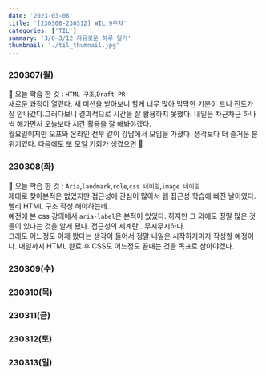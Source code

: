 ```yaml
---
date: '2023-03-06'
title: '[230306-230312] WIL 9주차'
categories: ['TIL']
summary: '3/6~3/12 자유로운 하루 일기'
thumbnail: './til_thumnail.jpg'
---
```


<!-- ## 이번 주 결산 -->

### 230307(월)

🌟 오늘 학습 한 것 : `HTML 구조`,`Draft PR`<br/>
새로운 과정이 열렸다. 새 미션을 받아보니 할게 너무 많아 막막한 기분이 드니 진도가 잘 안나갔다.그러다보니 결과적으로 시간을 잘 활용하지 못했다. 내일은 차근차근 하나씩 해가면서 오늘보다 시간 활용을 잘 해봐야겠다.<br/>
월요일이지만 오프와 온라인 전부 같이 강남에서 모임을 가졌다. 생각보다 더 즐거운 분위기였다. 다음에도 또 모일 기회가 생겼으면 👼

### 230308(화)

🌟 오늘 학습 한 것 : `Aria`,`landmark`,`role`,`css 네이밍`,`image 네이밍`<br/>
제대로 찾아본적은 없었지만 접근성에 관심이 많아서 웹 접근성 학습에 빠진 날이였다. 빨리 HTML 구조 작성 해야하는데.. <br/>
예전에 본 css 강의에서 `aria-label`은 본적이 있었다. 하지만 그 외에도 정말 많은 것들이 있다는 것을 알게 됐다. 접근성의 세계란.. 무시무시하다.<br/>
그래도 어느정도 이제 봤다는 생각이 들어서 정말 내일은 시작하자마자 작성할 예정이다. 내일까지 HTML 완료 후 CSS도 어느정도 끝내는 것을 목표로 삼아야겠다.

### 230309(수)

### 230310(목)

### 230311(금)

### 230312(토)

### 230313(일)
